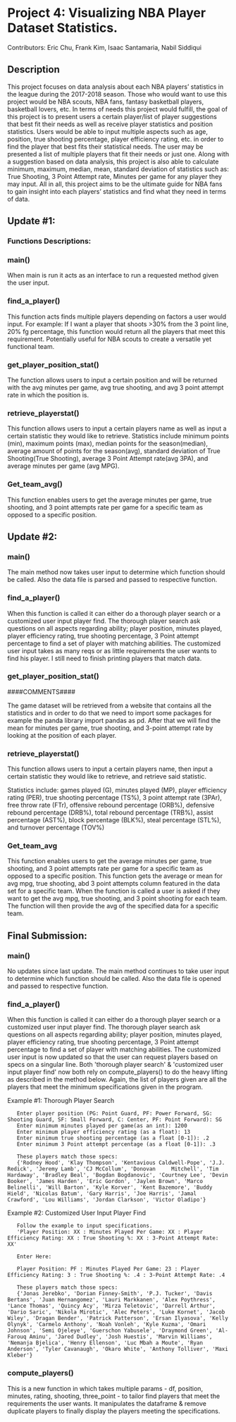 # Project 4: Visualizing NBA Player Dataset Statistics.

Contributors: Eric Chu, Frank Kim, Isaac Santamaria, Nabil Siddiqui 

## Description
 This project focuses on data analysis about each NBA players’ statistics in the league during the 2017-2018 season. Those who would want to use this project would be NBA scouts, NBA fans, fantasy basketball players, basketball lovers, etc. In terms of needs this project would fulfill, the goal of this project is to present users a certain player/list of player suggestions that best fit their needs as well as receive player statistics and position statistics. Users would be able to input multiple aspects such as age, position, true shooting percentage, player efficiency rating, etc. in order to find the player that best fits their statistical needs. The user may be presented a list of multiple players that fit their needs or just one. Along with a suggestion based on data analysis, this project is also able to calculate minimum, maximum, median, mean, standard deviation of statistics such as: True Shooting, 3 Point Attempt rate, Minutes per game for any player they may input. All in all, this project aims to be the ultimate guide for NBA fans to gain insight into each players’ statistics and find what they need in terms of data.


## Update #1: 

### Functions Descriptions:
### main()
  When main is run it acts as an interface to run a requested method given the user input.

### find_a_player()
  This function acts finds multiple players depending on factors a user would input. For example: If I want a player that shoots >30% from the 3 point line, 20% fg percentage, this function would return all the players that meet this requirement. Potentially useful for NBA scouts to create a versatile yet functional team. 

### get_player_position_stat()
The function allows users to input a certain position and will be returned with the avg minutes per game, avg true shooting, and avg 3 point attempt rate in which the position is.

### retrieve_playerstat()
This function allows users to input a certain players name as well as input a certain statistic they would like to retrieve. Statistics include minimum points (min), maximum points (max), median points for the season(median), average amount of  points for the season(avg), standard deviation of True Shooting(True Shooting), average 3 Point Attempt rate(avg 3PA), and average minutes per game (avg MPG).

### Get_team_avg()
This function enables users to get the average minutes per game, true shooting, and 3 point attempts rate per game for a specific team as opposed to a specific position.

## Update #2: 

### main()
  The main method now takes user input to determine which function should be called. Also the data file is parsed and passed to respective function. 

### find_a_player()
   When this function is called it can either do a thorough player search or a customized user input player find. The thorough player search ask questions on all aspects regarding ability;  player position, minutes played, player efficiency rating, true shooting percentage, 3 Point attempt percentage to find a set of player with matching abilities. The customized user input takes as many reqs or as little requirements the user wants to find his player. I still need to finish printing players that match data. 

### get_player_position_stat()

####COMMENTS####

The game dataset will be retrieved from a website that contains all the statistics and in order to do that we need to import some packages for example the panda library 
import pandas as pd. After that we will find the mean for minutes per game, true shooting, and 3-point attempt rate by looking at the position of each player. 

### retrieve_playerstat()
This function allows users to input a certain players name, then input a certain statistic they would like to retrieve, and retrieve said statistic.

Statistics include: games played (G), minutes played (MP), player efficiency rating (PER), true shooting percentage (TS%), 3 point attempt rate (3PAr), free throw rate (FTr), offensive rebound percentage (ORB%), defensive rebound percentage (DRB%), total rebound percentage (TRB%), assist percentage (AST%), block percentage (BLK%), steal percentage (STL%), and turnover percentage (TOV%)

### Get_team_avg
This function enables users to get the average minutes per game, true shooting, and 3 point attempts rate per game for a specific team as opposed to a specific position.
This function gets the average or mean for avg mpg, true shooting, abd 3 point attempts column featured in the data set for a specific team. When the function is called a user is asked if they want to get the avg mpg, true shooting, and 3 point shooting for each team. The function will then provide the avg of the specified data for a specific team.



## Final Submission: 

### main()
  No updates since last update. The main method continues to take user input to determine which function should be called. Also the data file is opened and passed to respective function. 

### find_a_player()
   When this function is called it can either do a thorough player search or a customized user input player find. The thorough player search ask questions on all aspects regarding ability;  player position, minutes played, player efficiency rating, true shooting percentage, 3 Point attempt percentage to find a set of player with matching abilities. The customized user input is now updated so that the user can request players based on specs on a singular line. Both 'thorough player search' & 'customized user input player find' now both rely on compute_players() to do the heavy lifting as described in the method below. Again, the list of players given are all the players that meet the minimum specifications given in the program. 
   
   Example #1: Thorough Player Search
   
       Enter player position (PG: Point Guard, PF: Power Forward, SG: Shooting Guard, SF: Small Forward, C: Center, PF: Point Forward): SG
       Enter minimum minutes played per game(as an int): 1200
       Enter minimum player efficiency rating (as a float): 13
       Enter minimum true shooting percentage (as a float [0-1]): .2
       Enter minimum 3 Point attempt percentage (as a float [0-1]): .3
   
       These players match those specs: 
       {'Rodney Hood', 'Klay Thompson', 'Kentavious Caldwell-Pope', 'J.J. Redick', 'Jeremy Lamb', 'CJ McCollum', 'Donovan     Mitchell', 'Tim Hardaway', 'Bradley Beal', 'Bogdan Bogdanovic', 'Courtney Lee', 'Devin Booker', 'James Harden', 'Eric Gordon', 'Jaylen Brown', 'Marco Belinelli', 'Will Barton', 'Kyle Korver', 'Kent Bazemore', 'Buddy Hield', 'Nicolas Batum', 'Gary Harris', 'Joe Harris', 'Jamal Crawford', 'Lou Williams', 'Jordan Clarkson', 'Victor Oladipo'} 

   
   
   Example #2: Customized User Input Player Find
       
       Follow the example to input specifications. 
       'Player Position: XX : Minutes Played Per Game: XX : Player Efficiency Rating: XX : True Shooting %: XX : 3-Point Attempt Rate: XX'
       
       Enter Here: 
       
       Player Position: PF : Minutes Played Per Game: 23 : Player Efficiency Rating: 3 : True Shooting %: .4 : 3-Point Attempt Rate: .4
       
       These players match those specs: 
       {'Jonas Jerebko', 'Dorian Finney-Smith', 'P.J. Tucker', 'Davis Bertans', 'Juan Hernangomez', 'Lauri Markkanen', 'Alex Poythress', 'Lance Thomas', 'Quincy Acy', 'Mirza Teletovic', 'Darrell Arthur', 'Dario Saric', 'Nikola Mirotic', 'Alec Peters', 'Luke Kornet', 'Jacob Wiley', 'Dragan Bender', 'Patrick Patterson', 'Ersan Ilyasova', 'Kelly Olynyk', 'Carmelo Anthony', 'Noah Vonleh', 'Kyle Kuzma', 'Omari Johnson', 'Semi Ojeleye', 'Guerschon Yabusele', 'Draymond Green', 'Al-Farouq Aminu', 'Jared Dudley', 'Josh Huestis', 'Marvin Williams', 'Nemanja Bjelica', 'Henry Ellenson', 'Luc Mbah a Moute', 'Ryan Anderson', 'Tyler Cavanaugh', 'Okaro White', 'Anthony Tolliver', 'Maxi Kleber'}
   

### compute_players()
   This is a new function in which takes multiple params - df, position, minutes, rating, shooting, three_point - to tailor find players that meet the requirements the user wants. It manipulates the dataframe & remove duplicate players to finally display the players meeting the specifications. 


  
  

